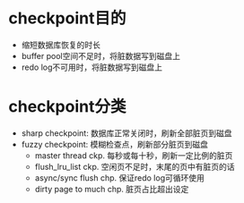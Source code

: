 # checkpoint目的
* 缩短数据库恢复的时长
* buffer pool空间不足时，将脏数据写到磁盘上
* redo log不可用时，将脏数据写到磁盘上

# checkpoint分类
* sharp checkpoint: 数据库正常关闭时，刷新全部脏页到磁盘
* fuzzy checkpoint: 模糊检查点，刷新部分脏页到磁盘
  * master thread ckp. 每秒或每十秒，刷新一定比例的脏页
  * flush_lru_list ckp. 空闲页不足时，末尾的页中有脏页的话
  * async/sync flush chp. 保证redo log可循环使用
  * dirty page to much chp. 脏页占比超出设定